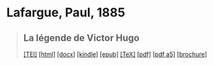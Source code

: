 # Lafargue, Paul, 1885

> ## La légende de Victor Hugo
>  <a target="_blank" title="Source XML/TEI" class="mime48 tei" href="https://hurlus.github.io/tei/lafargue1885_hugo.xml">[TEI]</a>  <a target="_blank" title="HTML une page" class="mime48 html" href="https://hurlus.github.io/lafargue1885_hugo/lafargue1885_hugo.html">[html]</a>  <a target="_blank" title="Bureautique (LibreOffice, MS.Word)" class="mime48 docx" href="https://hurlus.github.io/lafargue1885_hugo/lafargue1885_hugo.docx">[docx]</a>  <a target="_blank" title="Amazon.kindle" class="mime48 mobi" href="https://hurlus.github.io/lafargue1885_hugo/lafargue1885_hugo.mobi">[kindle]</a>  <a target="_blank" title="EPUB, pour liseuses et téléphones" class="mime48 epub" href="https://hurlus.github.io/lafargue1885_hugo/lafargue1885_hugo.epub">[epub]</a>  <a target="_blank" title="LaTeX" class="mime48 tex" href="https://hurlus.github.io/lafargue1885_hugo/lafargue1885_hugo.tex">[TeX]</a>  <a target="_blank" title="PDF à imprimer, A4 2 colonnes" class="mime48 pdf" href="https://hurlus.github.io/lafargue1885_hugo/lafargue1885_hugo.pdf">[pdf]</a>  <a target="_blank" title="PDF à lire, A5 une colonne" class="mime48 a5" href="https://hurlus.github.io/lafargue1885_hugo/lafargue1885_hugo_a5.pdf">[pdf a5]</a>  <a target="_blank" title="Brochure à agrafer, pdf imposé pour imprimante recto/verso" class="mime48 brochure" href="https://hurlus.github.io/lafargue1885_hugo/lafargue1885_hugo_brochure.pdf">[brochure]</a> 
